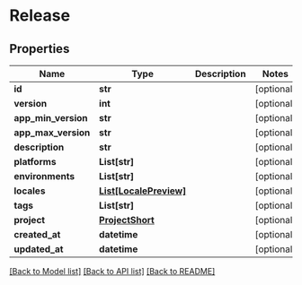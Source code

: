 # Release

## Properties
Name | Type | Description | Notes
------------ | ------------- | ------------- | -------------
**id** | **str** |  | [optional] 
**version** | **int** |  | [optional] 
**app_min_version** | **str** |  | [optional] 
**app_max_version** | **str** |  | [optional] 
**description** | **str** |  | [optional] 
**platforms** | **List[str]** |  | [optional] 
**environments** | **List[str]** |  | [optional] 
**locales** | [**List[LocalePreview]**](LocalePreview.md) |  | [optional] 
**tags** | **List[str]** |  | [optional] 
**project** | [**ProjectShort**](ProjectShort.md) |  | [optional] 
**created_at** | **datetime** |  | [optional] 
**updated_at** | **datetime** |  | [optional] 

[[Back to Model list]](../README.md#documentation-for-models) [[Back to API list]](../README.md#documentation-for-api-endpoints) [[Back to README]](../README.md)


